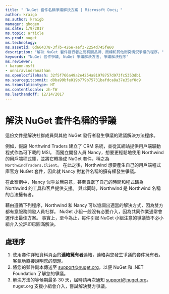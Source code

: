 ```yaml
---
title: "「NuGet 套件名稱爭議解決方案 | Microsoft Docs」"
author: kraigb
ms.author: kraigb
manager: ghogen
ms.date: 1/9/2017
ms.topic: article
ms.prod: nuget
ms.technology: 
ms.assetid: 6d664378-3f7b-426e-aef3-2254d745fe60
description: "解決 NuGet 套件發行者之間有關品牌、商標和其他衝突情況爭議的程序。"
keywords: "NuGet 套件爭議, NuGet 爭議解決方法, 爭議解決程序"
ms.reviewer:
- karann-msft
- unniravindranathan
ms.openlocfilehash: 32f5f766a49a2e4254a81978757d973fc5353db1
ms.sourcegitcommit: d0ba99bfe019b779b75731bafdca8a37e35ef0d9
ms.translationtype: HT
ms.contentlocale: zh-TW
ms.lasthandoff: 12/14/2017
---
```

# <a name="resolving-disputes-over-nuget-package-names"></a>解決 NuGet 套件名稱的爭議

這份文件是解決社群成員與其他 NuGet 發行者發生爭議的建議解決方法程序。  

例如，假設 Northwind Traders 建立了 CRM 系統，並從其網站提供用戶端驅動程式作為可下載的 MSI。 而獨立開發人員 Nancy，想要更輕鬆地使用 Northwind 的用戶端程式庫，並將它轉換成 NuGet 套件，稱之為 `NorthwindTraders.Client`。 在此之後，Northwind 想要產生自己的用戶端程式庫官方 NuGet 套件，因此就 Nancy 對套件名稱的擁有權發生爭議。

在此案例中，Nancy 似乎並無惡意，甚至貢獻了自己的時間和程式碼為 Northwind 的工具和客戶提供支援。 與此同時，Northwind 是 Northwind 名稱的合法擁有者。

藉由遵循下列程序，Northwind 和 Nancy 可以協調出適當的解決方式，因為雙方都有意服務開發人員社群。 NuGet 小組一般沒有必要介入，因為共同作業通常會運作出最佳方案。 事實上，至今為止，每件引起 NuGet 小組注意的爭議皆不必小組介入公評即已圓滿解決。


## <a name="process"></a>處理序

1. 使用套件詳細資料頁面的**連絡擁有者**連結，連絡與您發生爭議的套件擁有者。 客氣地直接說明您的問題。
2. 將您的郵件副本傳送至 [support@nuget.org](mailto:support@nuget.org)，以便 NuGet 和 .NET Foundation 了解您的爭議。
3. 解決方法的等候期最多 30 天，屆時請再次通知 [support@nuget.org](mailto:support@nuget.org)。 nuget.org 支援小組會介入，嘗試解決雙方爭議。
